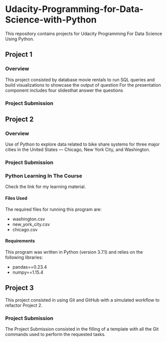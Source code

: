 # Udacity-Programming-for-Data-Science-with-Python
This repository contains projects for Udacity Programming For Data Science Using Python.

## Project 1

### Overview
This project consisted by database movie rentals to run SQL queries and build visualizations to showcase the output of question
For the presentation component includes four slidesthat answer the questions

### Project Submission

## Project 2

### Overview
Use of Python to explore data related to bike share systems for three major cities in the United States — Chicago, New York City, and Washington.

### Project Submission

### Python Learning In The Course

Check the link for my learning material.

#### Files Used

The required files for running this program are: 

* washington.csv
* new_york_city.csv
* chicago.csv

#### Requirements
This program was written in Python (version 3.7.1) and relies on the following libraries:

* pandas==0.23.4
* numpy==1.15.4

## Project 3

This project consisted in using Git and GitHub with a simulated workflow to refactor Project 2.

### Project Submission

The Project Submission consisted in the filling of a template with all the Git commands used to perform the requested tasks.
